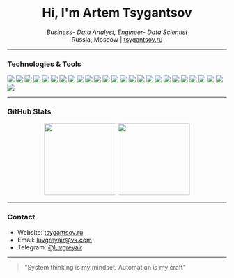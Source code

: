 <h1 align="center">Hi, I'm Artem Tsygantsov</h1>

<p align="center">
  <em>Business- Data Analyst, Engineer- Data Scientist</em><br>
  Russia, Moscow | <a href="https://tsygantsov.ru">tsygantsov.ru</a>
</p>

---

### Technologies & Tools

<p>
  <!-- Ядро: Язык и платформы -->
  <img src="https://img.shields.io/badge/Python-3776AB?style=for-the-badge&logo=python&logoColor=white"/>
  <img src="https://img.shields.io/badge/R-276DC3?style=for-the-badge&logo=r&logoColor=white"/>
  <img src="https://img.shields.io/badge/Jupyter-F37626?style=for-the-badge&logo=jupyter&logoColor=white"/>

  <!-- Data Science & ML -->
  <img src="https://img.shields.io/badge/Scikit--Learn-F7931E?style=for-the-badge&logo=scikit-learn&logoColor=white"/>
  <img src="https://img.shields.io/badge/XGBoost-EC0000?style=for-the-badge&logo=xgboost&logoColor=white"/>
  <img src="https://img.shields.io/badge/PyTorch-EE4C2C?style=for-the-badge&logo=pytorch&logoColor=white"/>
  <img src="https://img.shields.io/badge/TensorFlow-FF6F00?style=for-the-badge&logo=tensorflow&logoColor=white"/>

  <!-- Data Engineering -->
  <img src="https://img.shields.io/badge/Apache_Spark-E25A1C?style=for-the-badge&logo=apache-spark&logoColor=white"/>
  <img src="https://img.shields.io/badge/Apache_Kafka-231F20?style=for-the-badge&logo=apache-kafka&logoColor=white"/>

  <!-- DevOps & MLOps -->
  <img src="https://img.shields.io/badge/Docker-2496ED?style=for-the-badge&logo=docker&logoColor=white"/>
  <img src="https://img.shields.io/badge/Kubernetes-326CE5?style=for-the-badge&logo=kubernetes&logoColor=white"/>
  <img src="https://img.shields.io/badge/Apache_Airflow-017CEE?style=for-the-badge&logo=apache-airflow&logoColor=white"/>
  <img src="https://img.shields.io/badge/MLflow-0194E2?style=for-the-badge&logo=mlflow&logoColor=white"/>

  <!-- Базы данных -->
  <img src="https://img.shields.io/badge/PostgreSQL-4169E1?style=for-the-badge&logo=postgresql&logoColor=white"/>
  <img src="https://img.shields.io/badge/MongoDB-47A248?style=for-the-badge&logo=mongodb&logoColor=white"/>
  <img src="https://img.shields.io/badge/ClickHouse-FFCC02?style=for-the-badge&logo=clickhouse&logoColor=white"/>

  <!-- Визуализация & BI -->
  <img src="https://img.shields.io/badge/Plotly-3F4F75?style=for-the-badge&logo=plotly&logoColor=white"/>
  <img src="https://img.shields.io/badge/Tableau-E97627?style=for-the-badge&logo=tableau&logoColor=white"/>
  <img src="https://img.shields.io/badge/Power_BI-F2C811?style=for-the-badge&logo=power-bi&logoColor=white"/>

  <!-- Веб-разработка -->
  <img src="https://img.shields.io/badge/Flask-000000?style=for-the-badge&logo=flask&logoColor=white"/>
  <img src="https://img.shields.io/badge/FastAPI-009688?style=for-the-badge&logo=fastapi&logoColor=white"/>

  <!-- NLP & AI -->
  <img src="https://img.shields.io/badge/Transformers-FF6B35?style=for-the-badge&logo=hugging-face&logoColor=white"/>
  <img src="https://img.shields.io/badge/BERT-FF6B35?style=for-the-badge&logo=hugging-face&logoColor=white"/>
  <img src="https://img.shields.io/badge/SHAP-FF6B35?style=for-the-badge&logo=shap&logoColor=white"/>

  <!-- Мониторинг -->
  <img src="https://img.shields.io/badge/Prometheus-E6522C?style=for-the-badge&logo=prometheus&logoColor=white"/>
  <img src="https://img.shields.io/badge/Grafana-F46800?style=for-the-badge&logo=grafana&logoColor=white"/>
</p>

---

### GitHub Stats

<p align="center">
  <img height="165" src="https://github-readme-stats.vercel.app/api?username=danlikendy&show_icons=true&theme=gruvbox" />
  <img height="165" src="https://github-readme-stats.vercel.app/api/top-langs/?username=danlikendy&layout=compact&theme=gruvbox" />
</p>

---

### Contact

- Website: [tsygantsov.ru](https://tsygantsov.ru)
- Email: luvgreyair@vk.com
- Telegram: [@luvgreyair](https://t.me/luvgreyair)

---

> "System thinking is my mindset. Automation is my craft"

